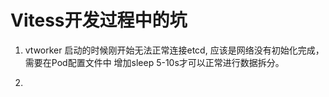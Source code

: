 # Vitess开发过程中的坑

1. vtworker 启动的时候刚开始无法正常连接etcd, 应该是网络没有初始化完成， 需要在Pod配置文件中
增加sleep 5-10s才可以正常进行数据拆分。

2. 
